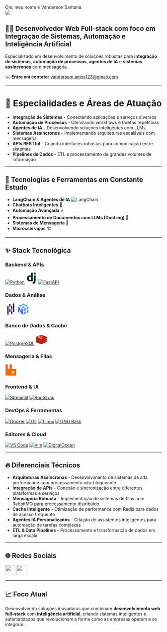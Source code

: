 Olá, meu nome é Vanderson Santana.  
![](https://user-images.githubusercontent.com/18350557/176309783-0785949b-9127-417c-8b55-ab5a4333674e.gif)

## 👨‍💻 Desenvolvedor Web Full-stack com foco em Integração de Sistemas, Automação e Inteligência Artificial

Especializado em desenvolvimento de soluções robustas para **integração de sistemas**, **automação de processos**, **agentes de IA** e **sistemas assíncronos** com mensageria.

✉️ **Entre em contato:** [vandersom.anjos123@gmail.com](mailto:vandersom.anjos123@gmail.com)

---

# 🎯 Especialidades e Áreas de Atuação

- **Integração de Sistemas** - Conectando aplicações e serviços diversos
- **Automação de Processos** - Otimizando workflows e tarefas repetitivas
- **Agentes de IA** - Desenvolvendo soluções inteligentes com LLMs
- **Sistemas Assíncronos** - Implementando arquiteturas escaláveis com mensageria
- **APIs RESTful** - Criando interfaces robustas para comunicação entre sistemas
- **Pipelines de Dados** - ETL e processamento de grandes volumes de informação

---

## 🚀 Tecnologias e Ferramentas em Constante Estudo

- **LangChain & Agentes de IA** ![LangChain](https://img.shields.io/badge/LangChain-%23000000.svg?style=for-the-badge&logo=&logoColor=white)  
- **Chatbots Inteligentes** 🤖
- **Automação Avançada** ⚡
- **Processamento de Documentos com LLMs (DocLing)** 📄
- **Sistemas de Mensageria** 📨
- **Microsserviços** 🏗️

---

## ✨ Stack Tecnológica

### Backend & APIs
<p align="left">
<a href="https://www.python.org/" target="_blank" rel="noreferrer"><img src="https://raw.githubusercontent.com/danielcranney/readme-generator/main/public/icons/skills/python-colored.svg" width="36" height="36" alt="Python" /></a>
<a href="https://www.djangoproject.com/" target="_blank" rel="noreferrer"><img src="https://raw.githubusercontent.com/devicons/devicon/master/icons/django/django-plain.svg" width="36" height="36" alt="Django" /></a>
<a href="https://fastapi.tiangolo.com/" target="_blank" rel="noreferrer"><img src="https://cdn.jsdelivr.net/gh/devicons/devicon/icons/fastapi/fastapi-original.svg" width="36" height="36" alt="FastAPI" /></a>
</p>

### Dados & Análise
<p align="left">
<a href="https://pandas.pydata.org/" target="_blank" rel="noreferrer"><img src="https://raw.githubusercontent.com/devicons/devicon/master/icons/pandas/pandas-original.svg" width="36" height="36" alt="Pandas" /></a>
<a href="https://numpy.org/" target="_blank" rel="noreferrer"><img src="https://raw.githubusercontent.com/devicons/devicon/master/icons/numpy/numpy-original.svg" width="36" height="36" alt="NumPy" /></a>
</p>

### Banco de Dados & Cache
<p align="left">
<a href="https://www.postgresql.org/" target="_blank" rel="noreferrer"><img src="https://raw.githubusercontent.com/danielcranney/readme-generator/main/public/icons/skills/postgresql-colored.svg" width="36" height="36" alt="PostgreSQL" /></a>
<a href="https://redis.io/" target="_blank" rel="noreferrer"><img src="https://raw.githubusercontent.com/devicons/devicon/master/icons/redis/redis-original.svg" width="36" height="36" alt="Redis" /></a>
</p>

### Mensageria & Filas
<p align="left">
<a href="https://www.rabbitmq.com/" target="_blank" rel="noreferrer"><img src="https://raw.githubusercontent.com/devicons/devicon/master/icons/rabbitmq/rabbitmq-original.svg" width="36" height="36" alt="RabbitMQ" /></a>
</p>

### Frontend & UI
<p align="left">
<a href="https://streamlit.io/" target="_blank" rel="noreferrer"><img src="https://streamlit.io/images/brand/streamlit-mark-color.png" width="36" height="36" alt="Streamlit" /></a>
<a href="https://getbootstrap.com/" target="_blank" rel="noreferrer"><img src="https://raw.githubusercontent.com/danielcranney/readme-generator/main/public/icons/skills/bootstrap-colored.svg" width="36" height="36" alt="Bootstrap" /></a>
</p>

### DevOps & Ferramentas
<p align="left">
<a href="https://www.docker.com/" target="_blank" rel="noreferrer"><img src="https://raw.githubusercontent.com/danielcranney/readme-generator/main/public/icons/skills/docker-colored.svg" width="36" height="36" alt="Docker" /></a>
<a href="https://git-scm.com/" target="_blank" rel="noreferrer"><img src="https://raw.githubusercontent.com/danielcranney/readme-generator/main/public/icons/skills/git-colored.svg" width="36" height="36" alt="Git" /></a>
<a href="https://www.linux.org" target="_blank" rel="noreferrer"><img src="https://raw.githubusercontent.com/danielcranney/readme-generator/main/public/icons/skills/linux-colored.svg" width="36" height="36" alt="Linux" /></a>
<a href="https://www.gnu.org/software/bash/" target="_blank" rel="noreferrer"><img src="https://raw.githubusercontent.com/danielcranney/readme-generator/main/public/icons/skills/gnubash.svg" width="36" height="36" alt="GNU Bash" /></a>
</p>

### Editores & Cloud
<p align="left">
<a href="https://code.visualstudio.com/" target="_blank" rel="noreferrer"><img src="https://raw.githubusercontent.com/danielcranney/readme-generator/main/public/icons/skills/visualstudiocode.svg" width="36" height="36" alt="VS Code" /></a>
<a href="https://www.vim.org/" target="_blank" rel="noreferrer"><img src="https://raw.githubusercontent.com/danielcranney/readme-generator/main/public/icons/skills/vim.svg" width="36" height="36" alt="Vim" /></a>
<a href="https://www.digitalocean.com" target="_blank" rel="noreferrer"><img src="https://raw.githubusercontent.com/danielcranney/readme-generator/main/public/icons/skills/digitalocean-colored.svg" width="36" height="36" alt="DigitalOcean" /></a>
</p>

---

## 🔥 Diferenciais Técnicos

- **Arquiteturas Assíncronas** - Desenvolvimento de sistemas de alta performance com processamento não-bloqueante
- **Integração de APIs** - Conexão e sincronização entre diferentes plataformas e serviços
- **Mensageria Robusta** - Implementação de sistemas de filas com RabbitMQ para processamento distribuído
- **Cache Inteligente** - Otimização de performance com Redis para dados de acesso frequente
- **Agentes IA Personalizados** - Criação de assistentes inteligentes para automação de tarefas complexas
- **ETL & Data Pipelines** - Processamento e transformação de dados em larga escala

---

## 🌐 Redes Sociais

<p align="left"> 
<a href="https://www.linkedin.com/in/vanderson-santana-5b1958266" target="_blank" rel="noreferrer"><img src="https://raw.githubusercontent.com/danielcranney/readme-generator/main/public/icons/socials/linkedin.svg" width="32" height="32" /></a> 
<a href="http://www.instagram.com/_vanderson.s" target="_blank" rel="noreferrer"><img src="https://raw.githubusercontent.com/danielcranney/readme-generator/main/public/icons/socials/instagram.svg" width="32" height="32" /></a> 
</p>

---

## 📈 Foco Atual

Desenvolvendo soluções inovadoras que combinam **desenvolvimento web full-stack** com **inteligência artificial**, criando sistemas inteligentes e automatizados que revolucionam a forma como as empresas operam e se integram.
